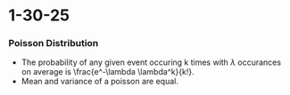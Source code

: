 # 1-30-25

### Poisson Distribution
- The probability of any given event occuring k times with $\lambda$ occurances on average is \frac{e^-\lambda \lambda^k}{k!}. 
- Mean and variance of a poisson are equal.
